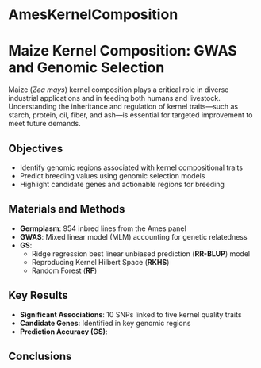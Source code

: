 # AmesKernelComposition

# Maize Kernel Composition: GWAS and Genomic Selection

Maize (*Zea mays*) kernel composition plays a critical role in diverse industrial applications and in feeding both humans and livestock. Understanding the inheritance and regulation of kernel traits—such as starch, protein, oil, fiber, and ash—is essential for targeted improvement to meet future demands.

## Objectives

- Identify genomic regions associated with kernel compositional traits  
- Predict breeding values using genomic selection models  
- Highlight candidate genes and actionable regions for breeding

## Materials and Methods

- **Germplasm**: 954 inbred lines from the Ames panel  
- **GWAS**: Mixed linear model (MLM) accounting for genetic relatedness  
- **GS**:
  - Ridge regression best linear unbiased prediction (**RR-BLUP**) model
  - Reproducing Kernel Hilbert Space (**RKHS**)
  - Random Forest (**RF**)

## Key Results

- **Significant Associations**: 10 SNPs linked to five kernel quality traits  
- **Candidate Genes**: Identified in key genomic regions  
- **Prediction Accuracy (GS)**:
 
## Conclusions




